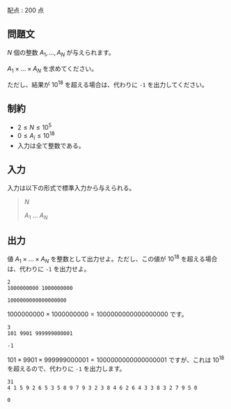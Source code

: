 配点 : $200$ 点

## 問題文

$N$ 個の整数 $A_1,...,A_N$ が与えられます。

$A_1 \times ... \times A_N$ を求めてください。

ただし、結果が $10^{18}$ を超える場合は、代わりに `-1` を出力してください。

## 制約

- $2 \leq N \leq 10^5$
- $0 \leq A_i \leq 10^{18}$
- 入力は全て整数である。

## 入力

入力は以下の形式で標準入力から与えられる。

> $N$
> 
> $A_1$ $...$ $A_N$

## 出力

値 $A_1 \times ... \times A_N$ を整数として出力せよ。ただし、この値が $10^{18}$ を超える場合は、代わりに `-1` を出力せよ。

```input1
2
1000000000 1000000000
```

```output1
1000000000000000000
```

$1000000000 \times 1000000000 = 1000000000000000000$ です。

```input2
3
101 9901 999999000001
```

```output2
-1
```

$101 \times 9901 \times 999999000001 = 1000000000000000001$ ですが、これは $10^{18}$ を超えるので、代わりに `-1` を出力します。

```input3
31
4 1 5 9 2 6 5 3 5 8 9 7 9 3 2 3 8 4 6 2 6 4 3 3 8 3 2 7 9 5 0
```

```output3
0
```